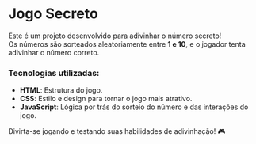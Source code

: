 # Jogo Secreto

Este é um projeto desenvolvido para adivinhar o número secreto!  
Os números são sorteados aleatoriamente entre **1 e 10**, e o jogador tenta adivinhar o número correto.  

### Tecnologias utilizadas:
- **HTML**: Estrutura do jogo.
- **CSS**: Estilo e design para tornar o jogo mais atrativo.
- **JavaScript**: Lógica por trás do sorteio do número e das interações do jogo.

Divirta-se jogando e testando suas habilidades de adivinhação! 🎮
